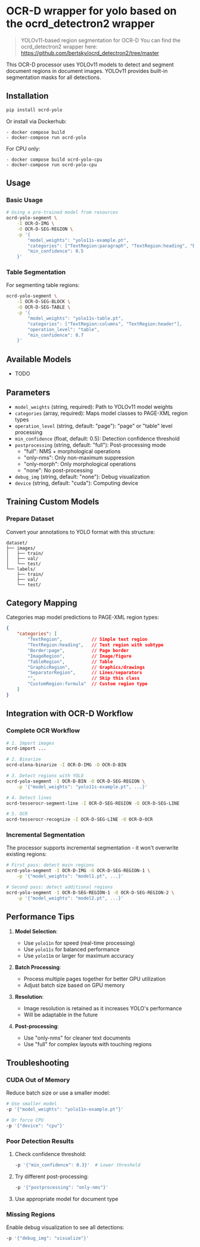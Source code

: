 # OCR-D wrapper for yolo based on the ocrd_detectron2 wrapper

> YOLOv11-based region segmentation for OCR-D
> You can find the ocrd_detectron2 wrapper here: https://github.com/bertsky/ocrd_detectron2/tree/master

This OCR-D processor uses YOLOv11 models to detect and segment document regions in document images. YOLOv11 provides built-in segmentation masks for all detections.

## Installation

```bash
pip install ocrd-yolo
```

Or install via Dockerhub:
```commandline
- docker compose build
- docker-compose run ocrd-yolo
```
For CPU only:
```commandline
- docker compose build ocrd-yolo-cpu
- docker-compose run ocrd-yolo-cpu
```

## Usage

### Basic Usage

```bash
# Using a pre-trained model from resources
ocrd-yolo-segment \
    -I OCR-D-IMG \
    -O OCR-D-SEG-REGION \
    -p '{
        "model_weights": "yolo11s-example.pt",
        "categories": ["TextRegion:paragraph", "TextRegion:heading", "Border:page", "TableRegion", "ImageRegion"],
        "min_confidence": 0.5
    }'
```

### Table Segmentation

For segmenting table regions:

```bash
ocrd-yolo-segment \
    -I OCR-D-SEG-BLOCK \
    -O OCR-D-SEG-TABLE \
    -p '{
        "model_weights": "yolo11s-table.pt",
        "categories": ["TextRegion:columns", "TextRegion:header"],
        "operation_level": "table",
        "min_confidence": 0.7
    }'
```

## Available Models

- TODO

## Parameters

- `model_weights` (string, required): Path to YOLOv11 model weights
- `categories` (array, required): Maps model classes to PAGE-XML region types
- `operation_level` (string, default: "page"): "page" or "table" level processing
- `min_confidence` (float, default: 0.5): Detection confidence threshold
- `postprocessing` (string, default: "full"): Post-processing mode
  - "full": NMS + morphological operations
  - "only-nms": Only non-maximum suppression
  - "only-morph": Only morphological operations
  - "none": No post-processing
- `debug_img` (string, default: "none"): Debug visualization
- `device` (string, default: "cuda"): Computing device

## Training Custom Models

### Prepare Dataset

Convert your annotations to YOLO format with this structure:

```
dataset/
├── images/
│   ├── train/
│   ├── val/
│   └── test/
└── labels/
    ├── train/
    ├── val/
    └── test/
```

## Category Mapping

Categories map model predictions to PAGE-XML region types:

```json
{
    "categories": [
        "TextRegion",           // Simple text region
        "TextRegion:heading",   // Text region with subtype
        "Border:page",          // Page border
        "ImageRegion",          // Image/figure
        "TableRegion",          // Table
        "GraphicRegion",        // Graphics/drawings
        "SeparatorRegion",      // Lines/separators
        "",                     // Skip this class
        "CustomRegion:formula"  // Custom region type
    ]
}
```

## Integration with OCR-D Workflow

### Complete OCR Workflow

```bash
# 1. Import images
ocrd-import ...

# 2. Binarize
ocrd-olena-binarize -I OCR-D-IMG -O OCR-D-BIN

# 3. Detect regions with YOLO
ocrd-yolo-segment -I OCR-D-BIN -O OCR-D-SEG-REGION \
    -p '{"model_weights": "yolo11s-example.pt", ...}'

# 4. Detect lines
ocrd-tesserocr-segment-line -I OCR-D-SEG-REGION -O OCR-D-SEG-LINE

# 5. OCR
ocrd-tesserocr-recognize -I OCR-D-SEG-LINE -O OCR-D-OCR
```

### Incremental Segmentation

The processor supports incremental segmentation - it won't overwrite existing regions:

```bash
# First pass: detect main regions
ocrd-yolo-segment -I OCR-D-IMG -O OCR-D-SEG-REGION-1 \
    -p '{"model_weights": "model1.pt", ...}'

# Second pass: detect additional regions
ocrd-yolo-segment -I OCR-D-SEG-REGION-1 -O OCR-D-SEG-REGION-2 \
    -p '{"model_weights": "model2.pt", ...}'
```

## Performance Tips

1. **Model Selection**:
   - Use `yolo11n` for speed (real-time processing)
   - Use `yolo11s` for balanced performance
   - Use `yolo11m` or larger for maximum accuracy

2. **Batch Processing**:
   - Process multiple pages together for better GPU utilization
   - Adjust batch size based on GPU memory

3. **Resolution**:
   - Image resolution is retained as it increases YOLO's performance 
   - Will be adaptable in the future

4. **Post-processing**:
   - Use "only-nms" for cleaner text documents
   - Use "full" for complex layouts with touching regions

## Troubleshooting

### CUDA Out of Memory

Reduce batch size or use a smaller model:

```bash
# Use smaller model
-p '{"model_weights": "yolo11n-example.pt"}'

# Or force CPU
-p '{"device": "cpu"}'
```

### Poor Detection Results

1. Check confidence threshold:
   ```bash
   -p '{"min_confidence": 0.3}'  # Lower threshold
   ```

2. Try different post-processing:
   ```bash
   -p '{"postprocessing": "only-nms"}'
   ```

3. Use appropriate model for document type

### Missing Regions

Enable debug visualization to see all detections:

```bash
-p '{"debug_img": "visualize"}'
```